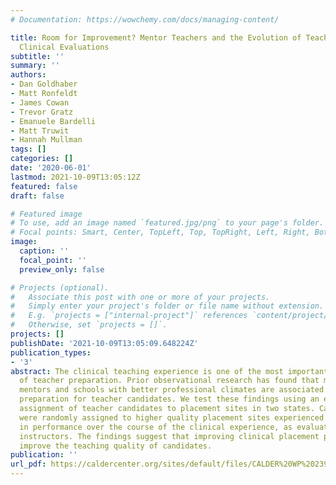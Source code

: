 ```yaml
---
# Documentation: https://wowchemy.com/docs/managing-content/

title: Room for Improvement? Mentor Teachers and the Evolution of Teacher Preservice
  Clinical Evaluations
subtitle: ''
summary: ''
authors:
- Dan Goldhaber
- Matt Ronfeldt
- James Cowan
- Trevor Gratz
- Emanuele Bardelli
- Matt Truwit
- Hannah Mullman
tags: []
categories: []
date: '2020-06-01'
lastmod: 2021-10-09T13:05:12Z
featured: false
draft: false

# Featured image
# To use, add an image named `featured.jpg/png` to your page's folder.
# Focal points: Smart, Center, TopLeft, Top, TopRight, Left, Right, BottomLeft, Bottom, BottomRight.
image:
  caption: ''
  focal_point: ''
  preview_only: false

# Projects (optional).
#   Associate this post with one or more of your projects.
#   Simply enter your project's folder or file name without extension.
#   E.g. `projects = ["internal-project"]` references `content/project/deep-learning/index.md`.
#   Otherwise, set `projects = []`.
projects: []
publishDate: '2021-10-09T13:05:09.648224Z'
publication_types:
- '3'
abstract: The clinical teaching experience is one of the most important components
  of teacher preparation. Prior observational research has found that more effective
  mentors and schools with better professional climates are associated with better
  preparation for teacher candidates. We test these findings using an experimental
  assignment of teacher candidates to placement sites in two states. Candidates who
  were randomly assigned to higher quality placement sites experienced larger improvements
  in performance over the course of the clinical experience, as evaluated by university
  instructors. The findings suggest that improving clinical placement procedures can
  improve the teaching quality of candidates.
publication: ''
url_pdf: https://caldercenter.org/sites/default/files/CALDER%20WP%20239-0620.pdf
---
```

